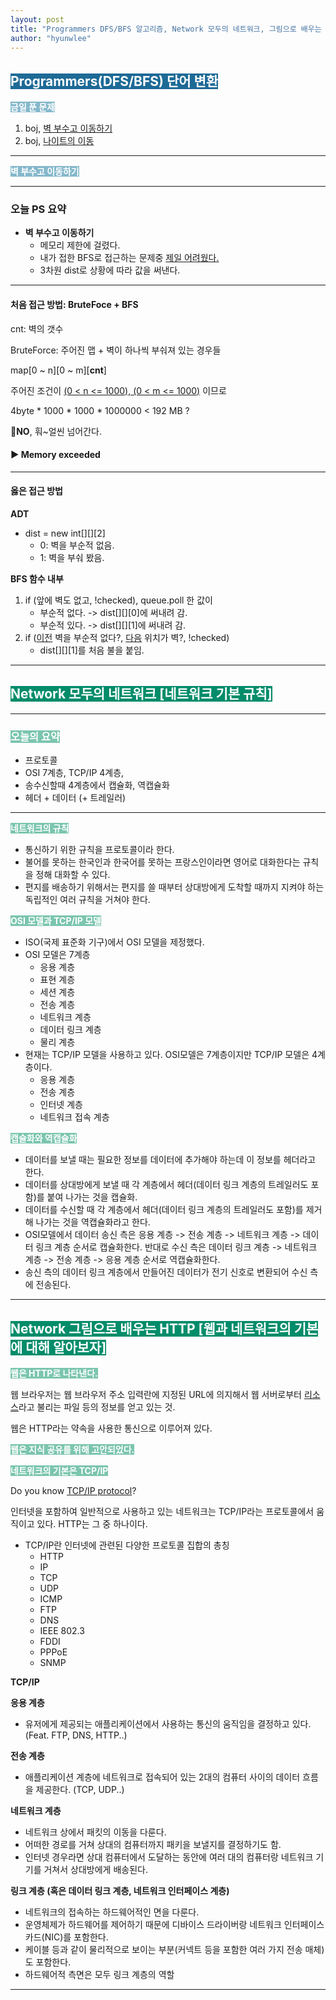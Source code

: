 ```yaml
---
layout: post
title: "Programmers DFS/BFS 알고리즘, Network 모두의 네트워크, 그림으로 배우는 HTTP"
author: "hyunwlee"
---
```


## <span style="background-color:#1D6A96; color:white">Programmers(DFS/BFS) 단어 변환</span>

<span style="background-color:#85B8CB; color:white"><strong>금일 푼 문제</strong></span>

1. boj, [벽 부수고 이동하기](https://www.acmicpc.net/problem/2206)
2. boj, [나이트의 이동](https://www.acmicpc.net/problem/7562)

---

<span style="background-color:#85B8CB; color:white"><strong>벽 부수고 이동하기</strong></span>

---

### 오늘 PS 요약

- <strong>벽 부수고 이동하기</strong>
  - 메모리 제한에 걸렸다. 
  - 내가 접한 BFS로 접근하는 문제중 <u>제일 어려웠다.</u>
  - 3차원 dist로 상황에 따라 값을 써낸다.

---

#### 처음 접근 방법: BruteFoce + BFS

cnt: 벽의 갯수

BruteForce: 주어진 맵 + 벽이 하나씩 부숴져 있는 경우들

map\[0 ~ n\]\[0 ~ m\]\[<strong>cnt</strong>\] 

주어진 조건이 <u>(0 < n <= 1000), (0 < m <= 1000)</u> 이므로

4byte * 1000 * 1000 * 1000000 < 192 MB ?

🚫<strong>NO</strong>, 훠~얼씬 넘어간다.

#### ▶️ <strong>Memory exceeded</strong>

---

#### 옳은 접근 방법

<strong>ADT</strong>

- dist = new int\[\]\[\]\[2\] 
  - 0: 벽을 부순적 없음.
  - 1: 벽을 부숴 봤음.

<strong>BFS 함수 내부</strong>

1. if (앞에 벽도 없고, !checked), queue.poll 한 값이
   - 부순적 없다. -> dist\[\]\[\]\[0\]에 써내려 감.
   - 부순적 있다. -> dist\[\]\[\]\[1\]에 써내려 감.  
2. if (<u>이전</u> 벽을 부순적 없다?, <u>다음</u> 위치가 벽?, !checked)
   - dist\[\]\[\]\[1\]를 처음 불을 붙임.

<script src="https://gist.github.com/hyunwlee-dev/2dd4e5fdd9992948db45e8d88ed94487.js"></script>

---

## <span style="background-color:#028C6A; color:white">Network 모두의 네트워크 [네트워크 기본 규칙]</span>

---

### <span style="background-color:#7BC5AE; color:white"><strong>오늘의 요약</strong></span>

- 프로토콜
- OSI 7계층, TCP/IP 4계층,
- 송수신할때 4계층에서 캡슐화, 역캡슐화
- 헤더 + 데이터 (+ 트레일러)

---

<span style="background-color:#7BC5AE; color:white"><strong>네트워크의 규칙</strong></span>

- 통신하기 위한 규칙을 프로토콜이라 한다.
- 불어를 못하는 한국인과 한국어를 못하는 프랑스인이라면 영어로 대화한다는 규칙을 정해 대화할 수 있다.
- 편지를 배송하기 위해서는 편지를 쓸 때부터 상대방에게 도착할 때까지 지켜야 하는 독립적인 여러 규칙을 거쳐야 한다.

<span style="background-color:#7BC5AE; color:white"><strong>OSI 모델과 TCP/IP 모델</strong></span>

- ISO(국제 표준화 기구)에서 OSI 모델을 제정했다.
- OSI 모델은 7계층
  - 응용 계층
  - 표현 계층
  - 세션 계층
  - 전송 계층
  - 네트워크 계층
  - 데이터 링크 계층
  - 물리 계층
- 현재는 TCP/IP 모델을 사용하고 있다. OSI모델은 7계층이지만 TCP/IP 모델은 4계층이다.
  - 응용 계층
  - 전송 계층
  - 인터넷 계층
  - 네트워크 접속 계층

<span style="background-color:#7BC5AE; color:white"><strong>캡슐화와 역캡슐화</strong></span>

- 데이터를 보낼 때는 필요한 정보를 데이터에 추가해야 하는데 이 정보를 헤더라고 한다.
- 데이터를 상대방에게 보낼 때 각 계층에서 헤더(데이터 링크 계층의 트레일러도 포함)를 붙여 나가는 것을 캡슐화.
- 데이터를 수신할 때 각 계층에서 헤더(데이터 링크 계층의 트레일러도 포함)를 제거해 나가는 것을 역캡슐화라고 한다.
- OSI모델에서 데이터 송신 측은 응용 계층 -> 전송 계층 -> 네트워크 계층 -> 데이터 링크 계층 순서로 캡슐화한다. 반대로 수신 측은 데이터 링크 계층 -> 네트워크 계층 -> 전송 계층 -> 응용 계층 순서로 역캡슐화한다.
- 송신 측의 데이터 링크 계층에서 만들어진 데이터가 전기 신호로 변환되어 수신 측에 전송된다.



---

## <span style="background-color:#028C6A; color:white">Network 그림으로 배우는 HTTP [웹과 네트워크의 기본에 대해 알아보자]</span>

<span style="background-color:#7BC5AE; color:white"><strong>웹은 HTTP로 나타낸다.</strong></span>

웹 브라우저는 웹 브라우저 주소 입력란에 지정된 URL에 의지해서 웹 서버로부터 <u>리소스</u>라고 불리는 파일 등의 정보를 얻고 있는 것.

웹은 HTTP라는 약속을 사용한 통신으로 이루어져 있다.

<span style="background-color:#7BC5AE; color:white"><strong>웹은 지식 공유를 위해 고안되었다.</strong></span>

<span style="background-color:#7BC5AE; color:white"><strong>네트워크의 기본은 TCP/IP</strong></span>

Do you know <u>TCP/IP protocol</u>?

인터넷을 포함하여 일반적으로 사용하고 있는 네트워크는 TCP/IP라는 프로토콜에서 움직이고 있다. HTTP는 그 중 하나이다.

- TCP/IP란 인터넷에 관련된 다양한 프로토콜 집합의 총칭
  - HTTP
  - IP
  - TCP
  - UDP
  - ICMP
  - FTP
  - DNS
  - IEEE 802.3
  - FDDI
  - PPPoE
  - SNMP

<strong>TCP/IP</strong>

<strong>응용 계층</strong>

- 유저에게 제공되는 애플리케이션에서 사용하는 통신의 움직임을 결정하고 있다. (Feat. FTP, DNS, HTTP..)

<strong>전송 계층</strong>

- 애플리케이션 계층에 네트워크로 접속되어 있는 2대의 컴퓨터 사이의 데이터 흐름을 제공한다. (TCP, UDP..)

<strong>네트워크 계층</strong>

- 네트워크 상에서 패킷의 이동을 다룬다.
- 어떠한 경로를 거쳐 상대의 컴퓨터까지 패키을 보낼지를 결정하기도 함.
- 인터넷 경우라면 상대  컴퓨터에서 도달하는 동안에 여러 대의 컴퓨터랑 네트워크 기기를 거쳐서 상대방에게 배송된다.

<strong>링크 계층 (혹은 데이터 링크 계층, 네트워크 인터페이스 계층)</strong>

- 네트워크의 접속하는 하드웨어적인 면을 다룬다.
- 운영체제가 하드웨어를 제어하기 때문에 디바이스 드라이버랑 네트워크 인터페이스 카드(NIC)를 포함한다.
- 케이블 등과 같이 물리적으로 보이는 부분(커넥트 등을 포함한 여러 가지 전송 매체)도 포함한다.
- 하드웨어적 측면은 모두 링크 계층의 역할



---















